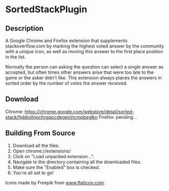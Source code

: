 # SortedStackPlugin

## Description
A Google Chrome and Firefox extension that supplements stackoverflow.com by marking the highest voted answer by the community with a unique icon, as well as moving this answer to the first place position in the list.

Normally the person can asking the question can select a single answer as accepted, but often times other answers arise that were too late to the game or the asker didn't like. This extension always places the answers in sorted order by the number of votes the answer received. 

## Download
Chrome: https://chrome.google.com/webstore/detail/sorted-stack/fpbbollnpcfogjaccdegemhcmpbeglkn
Firefox: pending...

## Building From Source
1. Download all the files. 
2. Open chrome://extensions/
3. Click on "Load unpacked extension...".
4. Navigate to the directory containing all the downloaded files.
5. Make sure the "Enabled" box is checked.
6. You're all set to go!


Icons made by Freepik from www.flaticon.com.
